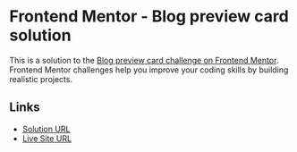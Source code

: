 # Frontend Mentor - Blog preview card solution

This is a solution to the [Blog preview card challenge on Frontend Mentor](https://www.frontendmentor.io/challenges/blog-preview-card-ckPaj01IcS). Frontend Mentor challenges help you improve your coding skills by building realistic projects.

## Links

- [Solution URL](https://github.com/ranmerc/frontendmentor-solutions/tree/main/blog-preview-card)
- [Live Site URL](https://ranmerc.github.io/frontendmentor-solutions/blog-preview-card/)

